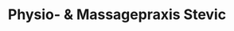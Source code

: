---
title: "Physio- & Massagepraxis Stevic"
url: /eitorf/physio-und-massagepraxis-stevic/
shop: Massage
---